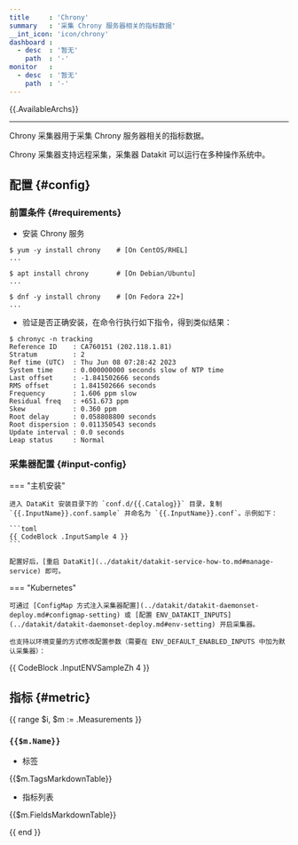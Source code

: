 ```yaml
---
title     : 'Chrony'
summary   : '采集 Chrony 服务器相关的指标数据'
__int_icon: 'icon/chrony'
dashboard :
  - desc  : '暂无'
    path  : '-'
monitor   :
  - desc  : '暂无'
    path  : '-'
---
```



{{.AvailableArchs}}

---

Chrony 采集器用于采集 Chrony 服务器相关的指标数据。

Chrony 采集器支持远程采集，采集器 Datakit 可以运行在多种操作系统中。

## 配置 {#config}

### 前置条件 {#requirements}

- 安装 Chrony 服务

```shell
$ yum -y install chrony    # [On CentOS/RHEL]
...

$ apt install chrony       # [On Debian/Ubuntu]
...

$ dnf -y install chrony    # [On Fedora 22+]
...

```

- 验证是否正确安装，在命令行执行如下指令，得到类似结果：

```shell
$ chronyc -n tracking
Reference ID    : CA760151 (202.118.1.81)
Stratum         : 2
Ref time (UTC)  : Thu Jun 08 07:28:42 2023
System time     : 0.000000000 seconds slow of NTP time
Last offset     : -1.841502666 seconds
RMS offset      : 1.841502666 seconds
Frequency       : 1.606 ppm slow
Residual freq   : +651.673 ppm
Skew            : 0.360 ppm
Root delay      : 0.058808800 seconds
Root dispersion : 0.011350543 seconds
Update interval : 0.0 seconds
Leap status     : Normal
```

### 采集器配置 {#input-config}

<!-- markdownlint-disable MD046 -->
=== "主机安装"

    进入 DataKit 安装目录下的 `conf.d/{{.Catalog}}` 目录，复制 `{{.InputName}}.conf.sample` 并命名为 `{{.InputName}}.conf`。示例如下：
    
    ```toml
    {{ CodeBlock .InputSample 4 }}
    ```

    配置好后，[重启 DataKit](../datakit/datakit-service-how-to.md#manage-service) 即可。

=== "Kubernetes"

    可通过 [ConfigMap 方式注入采集器配置](../datakit/datakit-daemonset-deploy.md#configmap-setting) 或 [配置 ENV_DATAKIT_INPUTS](../datakit/datakit-daemonset-deploy.md#env-setting) 开启采集器。

    也支持以环境变量的方式修改配置参数（需要在 ENV_DEFAULT_ENABLED_INPUTS 中加为默认采集器）：

{{ CodeBlock .InputENVSampleZh 4 }}

<!-- markdownlint-enable -->

## 指标 {#metric}

{{ range $i, $m := .Measurements }}

### `{{$m.Name}}`

- 标签

{{$m.TagsMarkdownTable}}

- 指标列表

{{$m.FieldsMarkdownTable}}

{{ end }}
